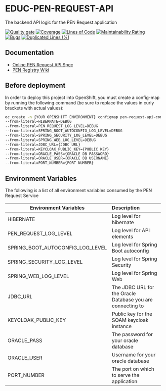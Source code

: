 # EDUC-PEN-REQUEST-API
The backend API logic for the PEN Request application

[![Quality gate](https://sonarcloud.io/api/project_badges/quality_gate?project=bcgov_EDUC-PEN-REQUEST-API)](https://sonarcloud.io/dashboard?id=bcgov_EDUC-PEN-REQUEST-API)
[![Coverage](https://sonarcloud.io/api/project_badges/measure?project=bcgov_EDUC-PEN-REQUEST-API&metric=coverage)](https://sonarcloud.io/dashboard?id=bcgov_EDUC-PEN-REQUEST-API)
[![Lines of Code](https://sonarcloud.io/api/project_badges/measure?project=bcgov_EDUC-PEN-REQUEST-API&metric=ncloc)](https://sonarcloud.io/dashboard?id=bcgov_EDUC-PEN-REQUEST-API)
[![Maintainability Rating](https://sonarcloud.io/api/project_badges/measure?project=bcgov_EDUC-PEN-REQUEST-API&metric=sqale_rating)](https://sonarcloud.io/dashboard?id=bcgov_EDUC-PEN-REQUEST-API)
[![Bugs](https://sonarcloud.io/api/project_badges/measure?project=bcgov_EDUC-PEN-REQUEST-API&metric=bugs)](https://sonarcloud.io/dashboard?id=bcgov_EDUC-PEN-REQUEST-API)
[![Duplicated Lines (%)](https://sonarcloud.io/api/project_badges/measure?project=bcgov_EDUC-PEN-REQUEST-API&metric=duplicated_lines_density)](https://sonarcloud.io/dashboard?id=bcgov_EDUC-PEN-REQUEST-API)
## Documentation
* [Online PEN Request API Spec](https://penrequest.docs.apiary.io/)
* [PEN Registry Wiki](https://github.com/bcgov/EDUC-PEN/wiki)

## Before deployment
In order to deploy this project into OpenShift, you must create a config-map by running the following command (be sure to replace the values in curly brackets with actual values):
``` sh
oc create -n {YOUR_OPENSHIFT_ENVIRONMENT} configmap pen-request-api-config 
--from-literal=HIBERNATE=DEBUG
--from-literal=PEN_REQUEST_LOG_LEVEL=DEBUG
--from-literal=SPRING_BOOT_AUTOCONFIG_LOG_LEVEL=DEBUG
--from-literal=SPRING_SECURITY_LOG_LEVEL=DEBUG
--from-literal=SPRING_WEB_LOG_LEVEL=DEBUG
--from-literal=JDBC_URL={JDBC URL}
--from-literal=KEYCLOAK_PUBLIC_KEY={PUBLIC KEY}
--from-literal=ORACLE_PASS={ORACLE DB PASSWORD}
--from-literal=ORACLE_USER={ORACLE DB USERNAME}
--from-literal=PORT_NUMBER={PORT NUMBER}
```

## Environment Variables
The following is a list of all environment variables consumed by the PEN Request Service

| Environment Variables            | Description                                                      |
|----------------------------------|:-----------------------------------------------------------------|
| HIBERNATE                        | Log level for hibernate                                          |
| PEN_REQUEST_LOG_LEVEL            | Log level for API elements                                       |
| SPRING_BOOT_AUTOCONFIG_LOG_LEVEL | Log level for Spring Boot autoconfig                             |
| SPRING_SECURITY_LOG_LEVEL        | Log level for Spring Security                                    |
| SPRING_WEB_LOG_LEVEL             | Log level for Spring Web                                         |
| JDBC_URL                         | The JDBC URL for the Oracle Database you are connecting to       |
| KEYCLOAK_PUBLIC_KEY              | Public key for the SOAM keycloak instance                        |
| ORACLE_PASS                      | The password for your oracle database                            |
| ORACLE_USER                      | Username for your oracle database                                |
| PORT_NUMBER                      | The port on which to serve the application                       |
